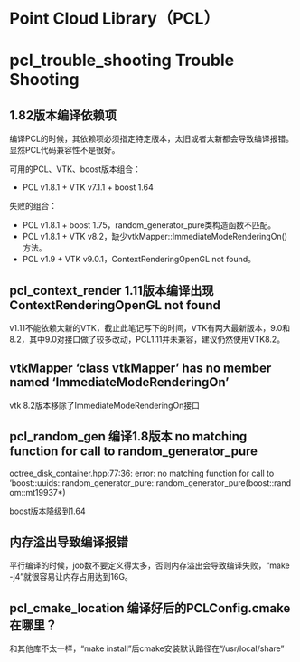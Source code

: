# Point Cloud Library（PCL）


# pcl_trouble_shooting Trouble Shooting

## 1.82版本编译依赖项

编译PCL的时候，其依赖项必须指定特定版本，太旧或者太新都会导致编译报错。显然PCL代码兼容性不是很好。

可用的PCL、VTK、boost版本组合：

- PCL v1.8.1 + VTK v7.1.1 + boost 1.64

失败的组合：

- PCL v1.8.1 + boost 1.75，random_generator_pure类构造函数不匹配。
- PCL v1.8.1 + VTK v8.2，缺少vtkMapper::ImmediateModeRenderingOn()方法。
- PCL v1.9 + VTK v9.0.1，ContextRenderingOpenGL not found。

## pcl_context_render 1.11版本编译出现ContextRenderingOpenGL not found

v1.11不能依赖太新的VTK，截止此笔记写下的时间，VTK有两大最新版本，9.0和8.2，其中9.0对接口做了较多改动，PCL1.11并未兼容，建议仍然使用VTK8.2。

## vtkMapper ‘class vtkMapper’ has no member named ‘ImmediateModeRenderingOn’

vtk 8.2版本移除了ImmediateModeRenderingOn接口

## pcl_random_gen 编译1.8版本 no matching function for call to random_generator_pure

octree_disk_container.hpp:77:36: error: no matching function for call to ‘boost::uuids::random_generator_pure::random_generator_pure(boost::random::mt19937*)

boost版本降级到1.64

## 内存溢出导致编译报错

平行编译的时候，job数不要定义得太多，否则内存溢出会导致编译失败，“make -j4”就很容易让内存占用达到16G。

## pcl_cmake_location 编译好后的PCLConfig.cmake在哪里？

和其他库不太一样，“make install”后cmake安装默认路径在“/usr/local/share”